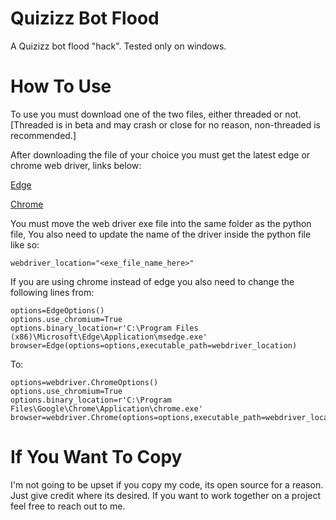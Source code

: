 # Quizizz Bot Flood
A Quizizz bot flood "hack". Tested only on windows.

# How To Use
To use you must download one of the two files, either threaded or not.
[Threaded is in beta and may crash or close for no reason, non-threaded is recommended.]


After downloading the file of your choice you must get the latest edge or chrome web driver, links below:

[Edge](https://developer.microsoft.com/en-us/microsoft-edge/tools/webdriver/)

[Chrome](https://sites.google.com/a/chromium.org/chromedriver/downloads)

You must move the web driver exe file into the same folder as the python file, You also need to update the name of the driver inside the python file like so:
```
webdriver_location="<exe_file_name_here>"
```

If you are using chrome instead of edge you also need to change the following lines from:
```
options=EdgeOptions()
options.use_chromium=True
options.binary_location=r'C:\Program Files (x86)\Microsoft\Edge\Application\msedge.exe'
browser=Edge(options=options,executable_path=webdriver_location)
```
To:
```
options=webdriver.ChromeOptions()
options.use_chromium=True
options.binary_location=r'C:\Program Files\Google\Chrome\Application\chrome.exe'
browser=webdriver.Chrome(options=options,executable_path=webdriver_location)
```

# If You Want To Copy
I'm not going to be upset if you copy my code, its open source for a reason. Just give credit where its desired. If you want to work together on a project feel free to reach out to me.

